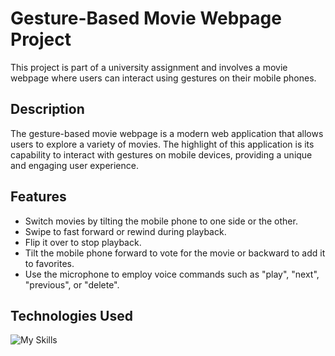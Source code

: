 # Gesture-Based Movie Webpage Project

This project is part of a university assignment and involves a movie webpage where users can interact using gestures on their mobile phones.

## Description

The gesture-based movie webpage is a modern web application that allows users to explore a variety of movies. The highlight of this application is its capability to interact with gestures on mobile devices, providing a unique and engaging user experience.

## Features

- Switch movies by tilting the mobile phone to one side or the other.
- Swipe to fast forward or rewind during playback.
- Flip it over to stop playback.
- Tilt the mobile phone forward to vote for the movie or backward to add it to favorites.
- Use the microphone to employ voice commands such as "play", "next", "previous", or "delete".

## Technologies Used

![My Skills](https://skillicons.dev/icons?i=javascript,react,nodejs&perline=3)
